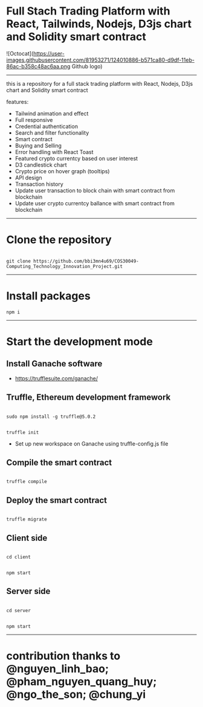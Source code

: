 # Full Stach Trading Platform with React, Tailwinds, Nodejs, D3js chart and Solidity smart contract

![Octocat](https://user-images.githubusercontent.com/81953271/124010886-b571ca80-d9df-11eb-86ac-b358c48ac6aa.png Github logo)

---

this is a repository for a full stack trading platform with React, Nodejs, D3js chart and Solidity smart contract

features:

* Tailwind animation and effect
* Full responsive
* Credential authentication
* Search and filter functionality
* Smart contract
* Buying and Selling
* Error handling with React Toast
* Featured crypto currentcy based on user interest
* D3 candlestick chart
* Crypto price on hover graph (tooltips)
* API design
* Transaction history
* Update user transaction to block chain with smart contract from blockchain 
* Update user crypto currentcy ballance with smart contract from blockchain

---

# Clone the repository

```

git clone https://github.com/bbi3mn4u69/COS30049-Computing_Technology_Innovation_Project.git

```

---

# Install packages

```
npm i

```

---

# Start the development mode

## Install Ganache software

- https://trufflesuite.com/ganache/

## Truffle, Ethereum development framework

```

sudo npm install -g truffle@5.0.2

```

```

truffle init

```

- Set up new workspace on Ganache using truffle-config.js file

## Compile the smart contract

```

truffle compile

```

## Deploy the smart contract

```

truffle migrate

```

## Client side

```

cd client

```

```

npm start

```

## Server side

```

cd server

```

```

npm start

```

---

# contribution thanks to @nguyen_linh_bao; @pham_nguyen_quang_huy; @ngo_the_son; @chung_yi
